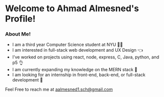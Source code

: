 # Welcome to Ahmad Almesned's Profile!

### About Me!
- I am a third year Computer Science student at NYU 👨‍🎓 
- I am interested in full-stack web development and UX Design :point_left:
- I've worked on projects using react, node, express, C, Java, python, and p5 :ok_hand:
- I am currently expanding my knowledge on the MERN stack :seedling:
- I am looking for an internship in front-end, back-end, or full-stack development :mag_right: 


Feel Free to reach me at aalmesned1.sch@gmail.com



<!---
Ahmadhcs/Ahmadhcs is a ✨ special ✨ repository because its `README.md` (this file) appears on your GitHub profile.
You can click the Preview link to take a look at your changes.
--->
